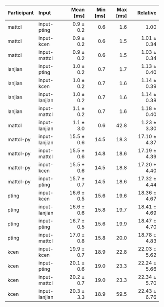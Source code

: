 | Participant | Input | Mean [ms] | Min [ms] | Max [ms] | Relative |
|:---|:---|---:|---:|---:|---:|
| mattcl | input-pting | 0.9 ± 0.2 | 0.6 | 1.6 | 1.00 |
| mattcl | input-kcen | 0.9 ± 0.2 | 0.6 | 1.5 | 1.01 ± 0.34 |
| mattcl | input-mattcl | 0.9 ± 0.2 | 0.6 | 1.5 | 1.03 ± 0.34 |
| lanjian | input-pting | 1.0 ± 0.2 | 0.7 | 1.7 | 1.13 ± 0.40 |
| lanjian | input-kcen | 1.0 ± 0.2 | 0.7 | 1.6 | 1.14 ± 0.39 |
| lanjian | input-lanjian | 1.0 ± 0.2 | 0.7 | 1.6 | 1.14 ± 0.38 |
| lanjian | input-mattcl | 1.1 ± 0.2 | 0.7 | 1.6 | 1.18 ± 0.40 |
| mattcl | input-lanjian | 1.1 ± 3.0 | 0.6 | 42.8 | 1.23 ± 3.30 |
| mattcl-py | input-lanjian | 15.5 ± 0.6 | 14.5 | 18.3 | 17.10 ± 4.37 |
| mattcl-py | input-mattcl | 15.5 ± 0.6 | 14.8 | 18.6 | 17.19 ± 4.39 |
| mattcl-py | input-kcen | 15.5 ± 0.6 | 14.5 | 18.8 | 17.20 ± 4.40 |
| mattcl-py | input-pting | 15.7 ± 0.7 | 14.5 | 18.6 | 17.32 ± 4.44 |
| pting | input-kcen | 16.6 ± 0.5 | 15.6 | 19.6 | 18.36 ± 4.67 |
| pting | input-lanjian | 16.6 ± 0.6 | 15.8 | 19.7 | 18.41 ± 4.69 |
| pting | input-pting | 16.7 ± 0.5 | 15.6 | 19.9 | 18.47 ± 4.70 |
| pting | input-mattcl | 17.0 ± 0.8 | 15.8 | 20.0 | 18.78 ± 4.83 |
| kcen | input-kcen | 19.9 ± 0.7 | 18.9 | 22.8 | 22.03 ± 5.62 |
| kcen | input-pting | 20.1 ± 0.6 | 19.0 | 23.3 | 22.24 ± 5.66 |
| kcen | input-mattcl | 20.2 ± 0.7 | 19.0 | 23.3 | 22.34 ± 5.70 |
| kcen | input-lanjian | 20.3 ± 3.3 | 18.9 | 59.5 | 22.43 ± 6.76 |
